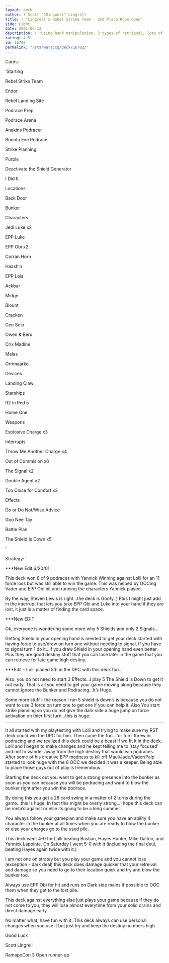 ```yaml
---
layout: deck
author: ! Scott "CRingwell" Lingrell
title: ! "Lingrell’s Rebel Strike Team   2nd Place RCon Open"
side: Light
date: 2001-06-13
description: ! "Using hand manipulation, 3 types of retrieval, lots of direct damage, and good drains...beat on the opponent.  This deck went 9-0 during the DPC (played by lolli) and the Open (played by me)"
rating: 4.5
id: 16702
permalink: "/starwarsccg/deck/16702/"
---
```

Cards: 

'Starting

Rebel Strike Team

Endor

Rebel Landing Site

Podrace Prep

Podrace Arena

Anakins Podracer

Boonta Eve Podrace

Strike Planning


Purple

Deactivate the Shield Generator

I Did It


Locations

Back Door

Bunker


Characters

Jedi Luke x2

EPP Luke

EPP Obi x2

Corran Horn

Haash’n

EPP Leia

Ackbar

Midge

Blount

Cracken

Gen Solo

Owen & Beru

Crix Madine

Melas

Orrimaarko


Devices

Landing Claw


Starships

R2 in Red 5

Home One


Weapons

Explosive Charge x3


Interrupts

Throw Me Another Charge x4

Out of Commision x6

The Signal x2

Double Agent x2

Too Close for Comfort x3


Effects

Do or Do Not/Wise Advice

Goo Nee Tay

Battle Plan

The Shield Is Down x5


'

Strategy: '

***New Edit 6/20/01

This deck won 8 of 9 podraces with Yannick Winning against Lolli for an 11 force loss but was still able to win the game.  This was helped by OOCing Vader and EPP Obi hit and running the characters Yannick played.


By the way, Steven Lewis is right...the deck is Goofy. ) Plus I might just add in the interrupt that lets you take EPP Obi and Luke into your hand if they are lost, it just is a matter of finding the card space.


***New EDIT

Ok, everyone is wondering some more why 5 Shields and only 2 Signals...


Getting Shield in your opening hand is needed to get your deck started with having force to use/draw on turn one without needing to signal.  If you have to signal turn 1 do it...if you draw Shield in your opening hand even better.  Plus they are good destiny stuff that you can lose later in the game that you can retrieve for late game high destiny.



***Edit - Lolli placed 5th in the DPC with this deck too...

Also, you do not need to start 3 Effects...I play 5 The Shield is Down to get it out early.  That is all you need to get your game moving along because they cannot ignore the Bunker and Podracing...It’s Huge.


Some more stuff - the reason I run 5 shield is down’s is because you do not want to use 3 force on turn one to get one if you can help it.  Also You start strike planning so you do not give the dark side a huge jump on force activation on thier first turn...this is huge.

***

It all started with my playtesting with Lolli and trying to make sure my RST deck could win the DPC for him. Then came the fun...for fun I threw in podracing and we realized this deck could be a beast if we fit it in the deck.  Lolli and I began to make changes and he kept telling me to ’stay focused’ and not to wander away from the high destiny that would win podraces.  After some of his creative EPP madness to kill off Maul/Jade/Vader/Palp started to look huge with the 6 OOC we decided it was a keeper. Being able to place those guys out of play is tremendous.


Starting the deck out you want to get a strong presence into the bunker as soon as you can because you will be podracing and want to blow the bunker right after you win the podrace.


By doing this you get a 28 card swing in a matter of 2 turns during the game...this is huge.  In fact this might be overly strong...I hope this deck can be meta’d against or else its going to be a long summer.


You always follow your gameplan and make sure you have an ability 4 character in the bunker at all times when you are ready to blow the bunker or else your charges go to the used pile. 


This deck went 4-0 for Lolli beating Bastian, Hayes Hunter, Mike Dalton, and Yannick Lapointe.  On Saturday I went 5-0 with it (including the final deul, beating Hayes again twice with it.)


I am not one on stratey but you play your game and you cannot lose (exception - dark deal) this deck does damage quicker that your retreival and damage so you need to go to their location quick and try and blow the bunker too.


Always use EPP Obi for hit and runs on Dark side mains if possible to OOC them when they get to the lost pile.


This deck against everything else just plays your game because if they do not come to you, they will lose almost everytime from your solid drains and direct damage early.


No matter what, have fun with it.  This deck always can use personal changes when you use it but just try and keep the destiny numbers high


Good Luck


Scott Lingrell

RamapoCon 3 Open runner-up     '
